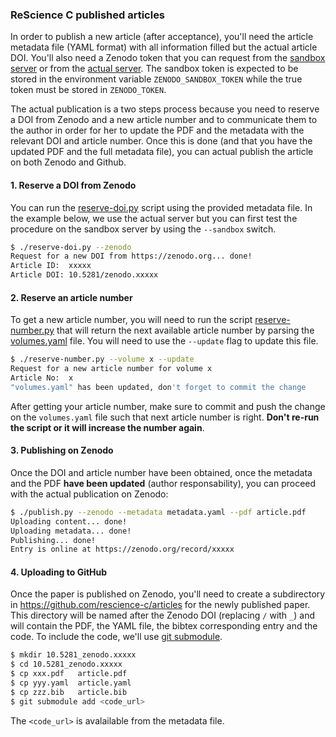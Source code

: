 ### ReScience C published articles

In order to publish a new article (after acceptance), you'll need the article
metadata file (YAML format) with all information filled but the actual article
DOI. You'll also need a Zenodo token that you can request from the [sandbox
server](https://sandbox.zenodo.org/account/settings/applications/tokens/new/)
or from the
[actual server](https://zenodo.org/account/settings/applications/tokens/new/).
The sandbox token is expected to be stored in the environment variable
`ZENODO_SANDBOX_TOKEN` while the true token must be stored in `ZENODO_TOKEN`.

The actual publication is a two steps process because you need to reserve a DOI
from Zenodo and a new article number and to communicate them to the author in
order for her to update the PDF and the metadata with the relevant DOI and
article number. Once this is done (and that you have the updated PDF and the
full metadata file), you can actual publish the article on both Zenodo and
Github.


#### 1. Reserve a DOI from Zenodo

You can run the [reserve-doi.py](reserve-doi.py) script using the provided
metadata file. In the example below, we use the actual server but you can first
test the procedure on the sandbox server by using the `--sandbox` switch.

```bash
$ ./reserve-doi.py --zenodo
Request for a new DOI from https://zenodo.org... done!
Article ID:  xxxxx
Article DOI: 10.5281/zenodo.xxxxx
```

#### 2. Reserve an article number

To get a new article number, you will need to run the script
[reserve-number.py](reserve-number.py) that will return the next available
article number by parsing the [volumes.yaml](volumes.yaml) file. You will need
to use the `--update` flag to update this file.

```bash
$ ./reserve-number.py --volume x --update
Request for a new article number for volume x
Article No:  x
"volumes.yaml" has been updated, don't forget to commit the change
```

After getting your article number, make sure to commit and push the change on
the `volumes.yaml` file such that next article number is right. **Don't re-run
the script or it will increase the number again**.


#### 3. Publishing on Zenodo

Once the DOI and article number have been obtained, once the metadata and the
PDF **have been updated** (author responsability), you can proceed with the
actual publication on Zenodo:

```bash
$ ./publish.py --zenodo --metadata metadata.yaml --pdf article.pdf
Uploading content... done!
Uploading metadata... done!
Publishing... done!
Entry is online at https://zenodo.org/record/xxxxx
```


#### 4. Uploading to GitHub

Once the paper is published on Zenodo, you'll need to create a subdirectory in
https://github.com/rescience-c/articles for the newly published paper. This
directory will be named after the Zenodo DOI (replacing `/` with `_`) and will
contain the PDF, the YAML file, the bibtex corresponding entry and the
code. To include the code, we'll use [git
submodule](https://blog.github.com/2016-02-01-working-with-submodules/).

```bash
$ mkdir 10.5281_zenodo.xxxxx
$ cd 10.5281_zenodo.xxxxx
$ cp xxx.pdf   article.pdf
$ cp yyy.yaml  article.yaml
$ cp zzz.bib   article.bib
$ git submodule add <code_url>
```

The `<code_url>` is avalailable from the metadata file.

